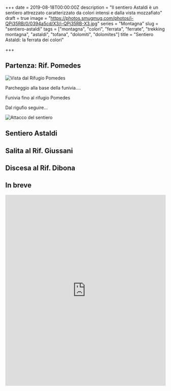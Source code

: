+++
date = 2019-08-18T00:00:00Z
description = "Il sentiero Astaldi è un sentiero attrezzato caratterizzato da colori intensi e dalla vista mozzafiato"
draft = true
image = "https://photos.smugmug.com/photos/i-QPj35RB/0/0394a5cd/X3/i-QPj35RB-X3.jpg"
series = "Montagna"
slug = "sentiero-astaldi"
tags = ["montagna", "colori", "ferrata", "ferrate", "trekking montagna", "astaldi", "tofana", "dolomiti", "dolomites"]
title = "Sentiero Astaldi: la ferrata dei colori"

+++
## Partenza: Rif. Pomedes

![Vista dal Rifugio Pomedes](https://photos.smugmug.com/SpaceTimePoints/2019-08-18-SentieroAstaldi/i-q72PcFj/0/d3b8ab69/X3/2019-08-18-Sentiero_Astaldi-003_IMG_5230-X3.jpg)

Parcheggio alla base della funivia....

Funivia fino al rifugio Pomedes

Dal rigufio seguire...

![Attacco del sentiero](https://photos.smugmug.com/SpaceTimePoints/2019-08-18-SentieroAstaldi/i-6VhHsz4/0/e5c211c0/X3/2019-08-18-Sentiero_Astaldi-008_IMG_5235-X3.jpg)

## Sentiero Astaldi

## Salita al Rif. Giussani

## Discesa al Rif. Dibona

## In breve 

<iframe src="https://www.komoot.com/tour/87211569/embed?profile=1" width="100%" height="600" frameborder="0" scrolling="no"></iframe>